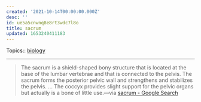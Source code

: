 ```yaml
---
created: '2021-10-14T00:00:00.000Z'
desc: ''
id: ue5a5cnwnq8e8rt3wdc7l8o
title: sacrum
updated: 1653240411183
---
```

   
Topics::  [biology](../topics/biology.md)   
   
   
---   
   
> The sacrum is a shield-shaped bony structure that is located at the base of the lumbar vertebrae and that is connected to the pelvis. The sacrum forms the posterior pelvic wall and strengthens and stabilizes the pelvis. ... The coccyx provides slight support for the pelvic organs but actually is a bone of little use.—via [sacrum - Google Search](https://www.google.com/search?q=sacrum&oq=sacrum&aqs=chrome..69i57j0i433i512l3j0i512l6.2155j0j1&sourceid=chrome&ie=UTF-8)
